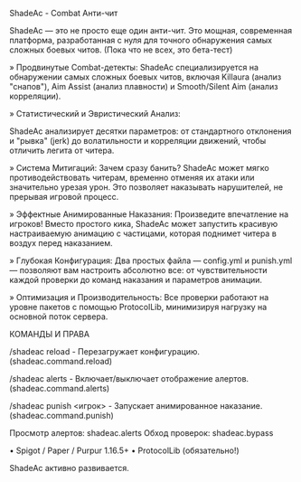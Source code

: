 ShadeAc - Combat Анти-чит

ShadeAc — это не просто еще один анти-чит. Это мощная, современная
платформа, разработанная с нуля для точного обнаружения самых сложных
боевых читов. (Пока что не всех, это бета-тест)

» Продвинутые Combat-детекты:
ShadeAc специализируется на обнаружении самых сложных боевых читов,
включая Killaura (анализ "снапов"), Aim Assist (анализ плавности) и
Smooth/Silent Aim (анализ корреляции).

» Статистический и Эвристический Анализ:

ShadeAc анализирует десятки параметров: от стандартного отклонения и
"рывка" (jerk) до волатильности и корреляции движений, чтобы
отличить легита от читера.

» Система Митигаций:
Зачем сразу банить? ShadeAc может мягко противодействовать
читерам, временно отменяя их атаки или значительно урезая урон.
Это позволяет наказывать нарушителей, не прерывая игровой процесс.

» Эффектные Анимированные Наказания:
Произведите впечатление на игроков! Вместо простого кика, ShadeAc
может запустить красивую настраиваемую анимацию с частицами, которая
поднимет читера в воздух перед наказанием.

» Глубокая Конфигурация:
Два простых файла — config.yml и punish.yml — позволяют вам
настроить абсолютно все: от чувствительности каждой проверки до
команд наказания и параметров анимации.

» Оптимизация и Производительность:
Все проверки работают на уровне пакетов с помощью ProtocolLib,
минимизируя нагрузку на основной поток сервера.

	
КОМАНДЫ И ПРАВА

/shadeac reload - Перезагружает конфигурацию.
(shadeac.command.reload)

/shadeac alerts - Включает/выключает отображение алертов.
(shadeac.command.alerts)

/shadeac punish <игрок> - Запускает анимированное наказание.
(shadeac.command.punish)

Просмотр алертов: shadeac.alerts
Обход проверок: shadeac.bypass

• Spigot / Paper / Purpur 1.16.5+
• ProtocolLib (обязательно!)

ShadeAc активно развивается.
